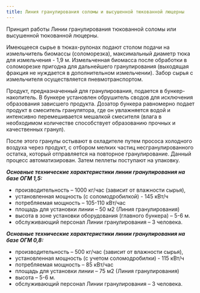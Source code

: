 ```yaml
---
title: Линия гранулирования соломы и высушенной тюкованной люцерны
---
```

Принцип работы Линии гранулирования тюкованной соломы или высушенной тюкованной люцерны.



Имеющееся сырье в тюках-рулонах подают столом подачи на измельчитель биомассы (соломорезка), максимальный диаметр тюка для измельчения - 1,9 м. Измельченная биомасса после обработки в соломорезке пригодна для дальнейшего гранулирования (выходящая фракция не нуждается в дополнительном измельчении). Забор сырья с измельчителя осуществляется пневмотранспортом. 

Продукт, предназначенный для гранулирования, подается в бункер-накопитель. В бункере установлен обрушитель сводов для исключения образования зависшего продукта. Дозатор бункера равномерно подает продукт в смеситель гранулятора, где он увлажняется водой и интенсивно перемешивается мешалкой смесителя (влага в необходимом количестве способствует образованию прочных и качественных гранул).

После этого гранулы остывают в охладителе путем прососа холодного воздуха через продукт, с отбором мелких частиц несгранулированного остатка, который отправляется на повторное гранулирование. Данный процесс автоматизирован. Затем пеллеты поступают на упаковку. 

**_Основные технические характеристики линии гранулирования на базе ОГМ 1,5:_**

* производительность – 1000 кг/час (зависит от влажности сырья), 
* установленная мощность (с соломодробилкой) - 145 кВт/ч
* потребляемая мощность –  105-110 кВт/час  
* площадь для установки линии – 50 м2 (Линия гранулирования)
* высота в зоне установки оборудования (главного бункера) – 5-6 м.
* обслуживающий персонал Линии гранулирования – 3 человека.

**_Основные технические характеристики линии гранулирования на базе ОГМ 0,8:_**

* производительность – 500 кг/час (зависит от влажности сырья), 
* установленная мощность (с учетом соломодробилки) - 115 кВт/ч
* потребляемая мощность – 85 кВт/час  
* площадь для установки линии – 75 м2 (Линия гранулирования)
* высота – 5-6 м.
* обслуживающий персонал Линии гранулирования – 3 человека.
